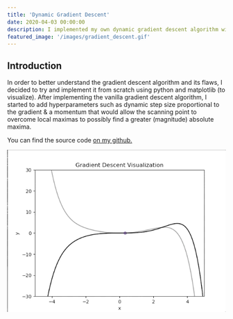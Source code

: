 ```yaml
---
title: 'Dynamic Gradient Descent'
date: 2020-04-03 00:00:00
description: I implemented my own dynamic gradient descent algorithm with varying step size & hyper-parameterized sample momentum.
featured_image: '/images/gradient_descent.gif'
---
```


## Introduction

In order to better understand the gradient descent algorithm and its flaws, I decided to try and implement it from scratch using python and matplotlib (to visualize). After implementing the vanilla gradient descent algorithm, I started to add hyperparameters such as dynamic step size proportional to the gradient & a momentum that would allow the scanning point to overcome local maximas to possibly find a greater (magnitude) absolute maxima.

You can find the source code [on my github.](https://github.com/adham-elarabawy/PyDataAnalysis/blob/master/src/common/math/dyn_gradient_descent.py)
<div class="centered">
	<img class="disp" src="/images/gradient_descent.gif">
</div>
